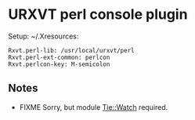 # URXVT perl console plugin

Setup: ~/.Xresources:

    Rxvt.perl-lib: /usr/local/urxvt/perl
    Rxvt.perl-ext-common: perlcon
    Rxvt.perlcon-key: M-semicolon

## Notes

* FIXME Sorry, but module [Tie::Watch](http://search.cpan.org/~srezic/Tk-804.030/lib/Tie/Watch.pm) required.
